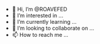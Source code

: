 - 👋 Hi, I’m @ROAVEFED
- 👀 I’m interested in ...
- 🌱 I’m currently learning ...
- 💞️ I’m looking to collaborate on ...
- 📫 How to reach me ...

<!---
ROAVEFED/ROAVEFED is a ✨ special ✨ repository because its `README.md` (this file) appears on your GitHub profile.
You can click the Preview link to take a look at your changes.
--->
